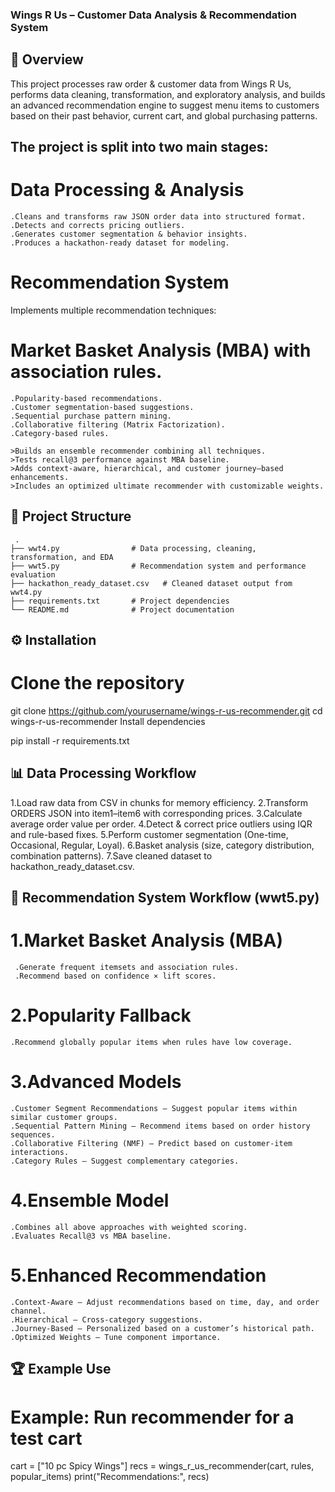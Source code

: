 ### Wings R Us – Customer Data Analysis & Recommendation System
## 📌 Overview
This project processes raw order & customer data from Wings R Us, performs data cleaning, transformation, and exploratory analysis, and builds an advanced recommendation engine to suggest menu items to customers based on their past behavior, current cart, and global purchasing patterns.

## The project is split into two main stages:

# Data Processing & Analysis

    .Cleans and transforms raw JSON order data into structured format.
    .Detects and corrects pricing outliers.
    .Generates customer segmentation & behavior insights.
    .Produces a hackathon-ready dataset for modeling.

# Recommendation System 

Implements multiple recommendation techniques:

# Market Basket Analysis (MBA) with association rules.
    .Popularity-based recommendations.
    .Customer segmentation-based suggestions.
    .Sequential purchase pattern mining.
    .Collaborative filtering (Matrix Factorization).
    .Category-based rules.

    >Builds an ensemble recommender combining all techniques.
    >Tests recall@3 performance against MBA baseline.
    >Adds context-aware, hierarchical, and customer journey–based enhancements.
    >Includes an optimized ultimate recommender with customizable weights.

## 📂 Project Structure

     .
    ├── wwt4.py                # Data processing, cleaning, transformation, and EDA
    ├── wwt5.py                # Recommendation system and performance evaluation
    ├── hackathon_ready_dataset.csv   # Cleaned dataset output from wwt4.py
    ├── requirements.txt       # Project dependencies
    └── README.md              # Project documentation
## ⚙️ Installation
# Clone the repository

git clone https://github.com/yourusername/wings-r-us-recommender.git
cd wings-r-us-recommender
Install dependencies

pip install -r requirements.txt

## 📊 Data Processing Workflow 
1.Load raw data from CSV in chunks for memory efficiency.
2.Transform ORDERS JSON into item1–item6 with corresponding prices.
3.Calculate average order value per order.
4.Detect & correct price outliers using IQR and rule-based fixes.
5.Perform customer segmentation (One-time, Occasional, Regular, Loyal).
6.Basket analysis (size, category distribution, combination patterns).
7.Save cleaned dataset to hackathon_ready_dataset.csv.

## 🤖 Recommendation System Workflow (wwt5.py)
# 1.Market Basket Analysis (MBA)
     .Generate frequent itemsets and association rules.
     .Recommend based on confidence × lift scores.

# 2.Popularity Fallback
    .Recommend globally popular items when rules have low coverage.

# 3.Advanced Models
    .Customer Segment Recommendations – Suggest popular items within similar customer groups.
    .Sequential Pattern Mining – Recommend items based on order history sequences.
    .Collaborative Filtering (NMF) – Predict based on customer-item interactions.
    .Category Rules – Suggest complementary categories.
# 4.Ensemble Model
    .Combines all above approaches with weighted scoring.
    .Evaluates Recall@3 vs MBA baseline.

# 5.Enhanced Recommendation
    .Context-Aware – Adjust recommendations based on time, day, and order channel.
    .Hierarchical – Cross-category suggestions.
    .Journey-Based – Personalized based on a customer’s historical path.
    .Optimized Weights – Tune component importance.

## 🏆 Example Use

# Example: Run recommender for a test cart
cart = ["10 pc Spicy Wings"]
recs = wings_r_us_recommender(cart, rules, popular_items)
print("Recommendations:", recs)
